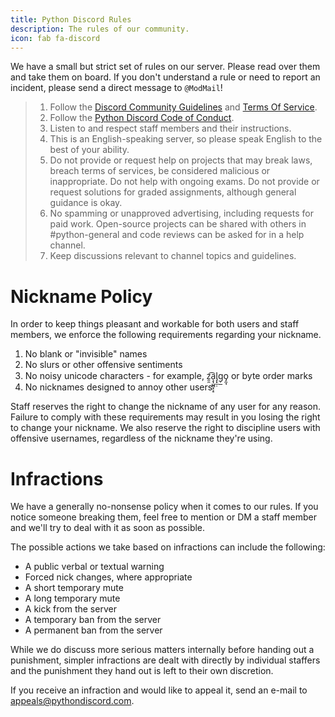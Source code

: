 ```yaml
---
title: Python Discord Rules
description: The rules of our community.
icon: fab fa-discord
---
```

We have a small but strict set of rules on our server. Please read over them and take them on board. If you don't understand a rule or need to report an incident, please send a direct message to <code>@ModMail</code>!

> 1. Follow the [Discord Community Guidelines](https://discordapp.com/guidelines) and [Terms Of Service](https://discordapp.com/terms).
> 2. Follow the [Python Discord Code of Conduct](/pages/python-discord-code-of-conduct/).
> 3. Listen to and respect staff members and their instructions.
> 4. This is an English-speaking server, so please speak English to the best of your ability.
> 5. Do not provide or request help on projects that may break laws, breach terms of services, be considered malicious or inappropriate. Do not help with ongoing exams. Do not provide or request solutions for graded assignments, although general guidance is okay.
> 6. No spamming or unapproved advertising, including requests for paid work. Open-source projects can be shared with others in #python-general and code reviews can be asked for in a help channel.
> 7. Keep discussions relevant to channel topics and guidelines.

# Nickname Policy

In order to keep things pleasant and workable for both users and staff members, we enforce the following requirements regarding your nickname.

1. No blank or "invisible" names
2. No slurs or other offensive sentiments
3. No noisy unicode characters - for example, z̯̯͡a̧͎̺̻̝͕̠l̡͓̫̣g̹̲o̡̼̘ or byte order marks
4. No nicknames designed to annoy other users

Staff reserves the right to change the nickname of any user for any reason. Failure to comply with these requirements may result in you losing the right to change your nickname. We also reserve the right to discipline users with offensive usernames, regardless of the nickname they're using.


# Infractions

We have a generally no-nonsense policy when it comes to our rules. If you notice someone breaking them, feel free to mention or DM a staff member and we'll try to deal with it as soon as possible.

The possible actions we take based on infractions can include the following:

* A public verbal or textual warning
* Forced nick changes, where appropriate
* A short temporary mute
* A long temporary mute
* A kick from the server
* A temporary ban from the server
* A permanent ban from the server

While we do discuss more serious matters internally before handing out a punishment, simpler infractions are dealt with directly by individual staffers and the punishment they hand out is left to their own discretion.

If you receive an infraction and would like to appeal it, send an e-mail to [appeals@pythondiscord.com](mailto:appeals@pythondiscord.com).
